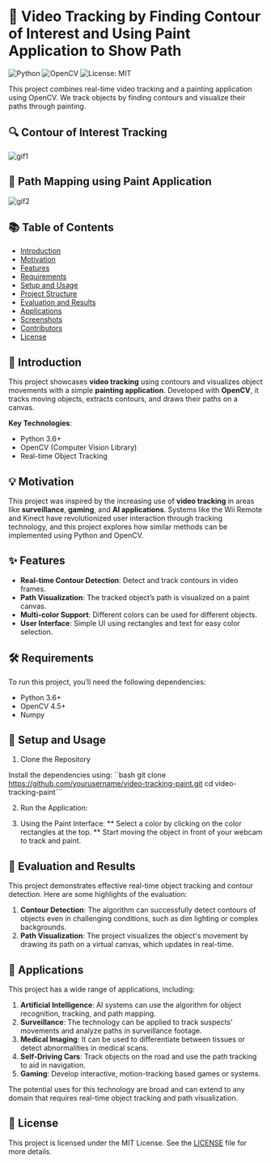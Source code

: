 # 🎨 Video Tracking by Finding Contour of Interest and Using Paint Application to Show Path

![Python](https://img.shields.io/badge/Python-3.6+-blue.svg)
![OpenCV](https://img.shields.io/badge/OpenCV-4.5+-green.svg)
![License: MIT](https://img.shields.io/badge/License-MIT-yellow.svg)

This project combines real-time video tracking and a painting application using OpenCV. We track objects by finding contours and visualize their paths through painting.

## 🔍 Contour of Interest Tracking
  
![gif1](https://github.com/user-attachments/assets/fb9c380d-a121-469f-a4c5-aa2ec714a155)

## 🎨 Path Mapping using Paint Application

![gif2](https://github.com/user-attachments/assets/cb29ec96-6748-46e6-8563-7d7a5705e590)

## 📚 Table of Contents
- [Introduction](#introduction)
- [Motivation](#motivation)
- [Features](#features)
- [Requirements](#requirements)
- [Setup and Usage](#setup-and-usage)
- [Project Structure](#project-structure)
- [Evaluation and Results](#evaluation-and-results)
- [Applications](#applications)
- [Screenshots](#screenshots)
- [Contributors](#contributors)
- [License](#license)

## 🌟 Introduction
This project showcases **video tracking** using contours and visualizes object movements with a simple **painting application**. Developed with **OpenCV**, it tracks moving objects, extracts contours, and draws their paths on a canvas.

**Key Technologies**:
- Python 3.6+
- OpenCV (Computer Vision Library)
- Real-time Object Tracking

## 💡 Motivation
This project was inspired by the increasing use of **video tracking** in areas like **surveillance**, **gaming**, and **AI applications**. Systems like the Wii Remote and Kinect have revolutionized user interaction through tracking technology, and this project explores how similar methods can be implemented using Python and OpenCV.

## ✨ Features
- **Real-time Contour Detection**: Detect and track contours in video frames.
- **Path Visualization**: The tracked object’s path is visualized on a paint canvas.
- **Multi-color Support**: Different colors can be used for different objects.
- **User Interface**: Simple UI using rectangles and text for easy color selection.

## 🛠️ Requirements
To run this project, you’ll need the following dependencies:
- Python 3.6+
- OpenCV 4.5+
- Numpy

## 🚀 Setup and Usage
1. Clone the Repository

Install the dependencies using:
``bash
git clone https://github.com/yourusername/video-tracking-paint.git
cd video-tracking-paint```

2. Run the Application:

3. Using the Paint Interface:
** Select a color by clicking on the color rectangles at the top.
** Start moving the object in front of your webcam to track and paint.

## 🧪 Evaluation and Results

This project demonstrates effective real-time object tracking and contour detection. Here are some highlights of the evaluation:

1. **Contour Detection**: The algorithm can successfully detect contours of objects even in challenging conditions, such as dim lighting or complex backgrounds.
2. **Path Visualization**: The project visualizes the object's movement by drawing its path on a virtual canvas, which updates in real-time.

## 🎯 Applications

This project has a wide range of applications, including:

1. **Artificial Intelligence**: AI systems can use the algorithm for object recognition, tracking, and path mapping.
2. **Surveillance**: The technology can be applied to track suspects' movements and analyze paths in surveillance footage.
3. **Medical Imaging**: It can be used to differentiate between tissues or detect abnormalities in medical scans.
4. **Self-Driving Cars**: Track objects on the road and use the path tracking to aid in navigation.
5. **Gaming**: Develop interactive, motion-tracking based games or systems.

The potential uses for this technology are broad and can extend to any domain that requires real-time object tracking and path visualization.

## 📄 License

This project is licensed under the MIT License. See the [LICENSE](LICENSE) file for more details.
